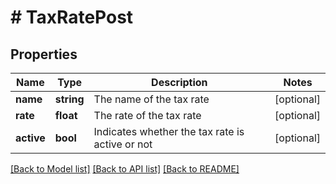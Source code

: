 # # TaxRatePost

## Properties

Name | Type | Description | Notes
------------ | ------------- | ------------- | -------------
**name** | **string** | The name of the tax rate | [optional]
**rate** | **float** | The rate of the tax rate | [optional]
**active** | **bool** | Indicates whether the tax rate is active or not | [optional]

[[Back to Model list]](../../README.md#models) [[Back to API list]](../../README.md#endpoints) [[Back to README]](../../README.md)
